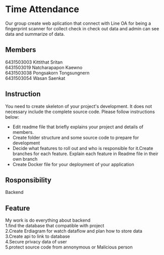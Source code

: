 # Time Attendance
Our group create web aplication that connect with Line OA for being a fingerprint scanner for collect check in check out data and admin can see data and summarize of data.
## Members
6431503003 Kittithat Sritan <br />
6431503019 Natcharapapon Kaewno <br />
6431503038 Pongsakorn Tongsungnern <br />
6431503054 Wasan Saenkat <br />

## Instruction
You need to create skeleton of your project's development. It does not necessary include the complete source code. Please follow instructions below:
- Edit readme file that briefly explains your project and details of members.​ 
- Create folder structure and some source code to prepare for development
- Decide what features to roll out and who is responsible for it.​ Create branches for each feature. Explain each feature in Readme file in their own branch​ 
- Create Docker file for your deployment of your application 

## Rosponsibility
Backend

## Feature
My work is do everything about backend<br />
1.find the database that compatible with project<br />
2.Create Erdiagram for watch dataflow and plan how to store data<br />
3.Create api to link to database<br />
4.Secure privacy data of user<br />
5.protect source code from annonymous or Malicious person
